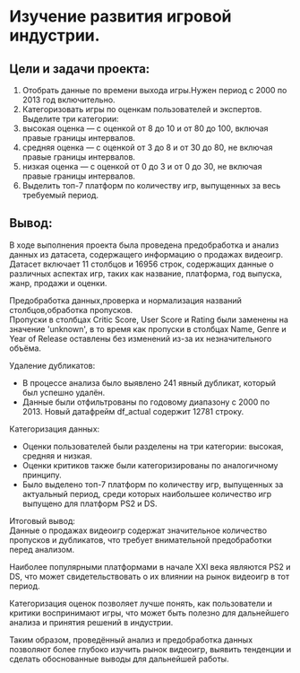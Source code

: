# Изучение развития игровой индустрии.
## Цели и задачи проекта:  
1. Отобрать данные по времени выхода игры.Нужен период с 2000 по 2013 год включительно.
2. Категоризовать игры по оценкам пользователей и экспертов. Выделите три категории:
3. высокая оценка — с оценкой от 8 до 10 и от 80 до 100, включая правые границы интервалов.
4. средняя оценка — с оценкой от 3 до 8 и от 30 до 80, не включая правые границы интервалов.
5. низкая оценка — с оценкой от 0 до 3 и от 0 до 30, не включая правые границы интервалов.
6. Выделить топ-7 платформ по количеству игр, выпущенных за весь требуемый период.
##  Вывод:
В ходе выполнения проекта была проведена предобработка и анализ данных из датасета, содержащего информацию о продажах видеоигр.  
Датасет включает 11 столбцов и 16956 строк, содержащих данные о различных аспектах игр, таких как название, платформа, год выпуска, жанр, продажи и оценки.  

Предобработка данных,проверка и нормализация названий столбцов,обработка пропусков.  
Пропуски в столбцах Critic Score, User Score и Rating были заменены на значение 'unknown', в то время как пропуски в столбцах Name, Genre и Year of Release оставлены без изменений из-за их незначительного объёма.  

Удаление дубликатов:  
* В процессе анализа было выявлено 241 явный дубликат, который был успешно удалён.  
* Данные были отфильтрованы по годовому диапазону с 2000 по 2013. Новый датафрейм df_actual содержит 12781 строку.  

Категоризация данных:  
* Оценки пользователей были разделены на три категории: высокая, средняя и низкая.  
* Оценки критиков также были категоризированы по аналогичному принципу.  
* Было выделено топ-7 платформ по количеству игр, выпущенных за актуальный период, среди которых наибольшее количество игр выпущено для платформ PS2 и DS.  

Итоговый вывод:  
Данные о продажах видеоигр содержат значительное количество пропусков и дубликатов, что требует внимательной предобработки перед анализом.

Наиболее популярными платформами в начале XXI века являются PS2 и DS, что может свидетельствовать о их влиянии на рынок видеоигр в тот период.  

Категоризация оценок позволяет лучше понять, как пользователи и критики воспринимают игры, что может быть полезно для дальнейшего анализа и принятия решений в индустрии.  

Таким образом, проведённый анализ и предобработка данных позволяют более глубоко изучить рынок видеоигр, выявить тенденции и сделать обоснованные выводы для дальнейшей работы.  

